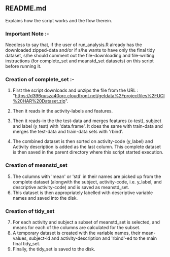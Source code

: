 ## README.md  
Explains how the script works and the flow therein.  

### Important Note :-  
Needless to say that, if the user of run_analysis.R already has the downloaded zipped-data and/or if s/he wants to have only the final tidy dataset, s/he should comment out the file-downloading and file-writing instructions (for complete_set and meanstd_set datasets) on this script before running it.

### Creation of complete_set :-   
1. First the script downloads and unzips the file from the URL : "https://d396qusza40orc.cloudfront.net/getdata%2Fprojectfiles%2FUCI%20HAR%20Dataset.zip".  

2. Then it reads in the activity-labels and features.

3. Then it reads-in the the test-data and merges features (x-test), subject and label (y_test) with 'data.frame'.  It does the same with train-data and merges the test-data and train-data sets with 'rbind'.

4. The combined dataset is then sorted on activity-code (y_label) and Activity description is added as the last column.  This complete dataset is then saved in the parent directory where this script started execution.   

### Creation of meanstd_set

5. The columns with 'mean' or 'std' in their names are picked up from the complete dataset (alongwith the subject, activity-code, i.e. y_label, and descriptive activity-code) and is saved as meanstd_set.  
6. This dataset is then appropriately labelled with descriptive variable names and saved into the disk.  

### Creation of tidy_set  

7. For each activity and subject a subset of meanstd_set is selected, and means for each of the columns are calculated for the subset.  
8. A temporary dataset is created with the variable names, their mean-values, subject-id and activity-description and 'rbind'-ed to the main final tidy_set.  
9. Finally, the tidy_set is saved to the disk.  
